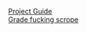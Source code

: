 [Project Guide](https://cs61a.org/proj/scheme/#problem-3-2-pt)\
[Grade fucking scrope](https://www.gradescope.com/courses/575314)